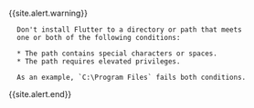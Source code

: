 
   {{site.alert.warning}}

      Don't install Flutter to a directory or path that meets
      one or both of the following conditions:

      * The path contains special characters or spaces.
      * The path requires elevated privileges.

      As an example, `C:\Program Files` fails both conditions.

   {{site.alert.end}}
